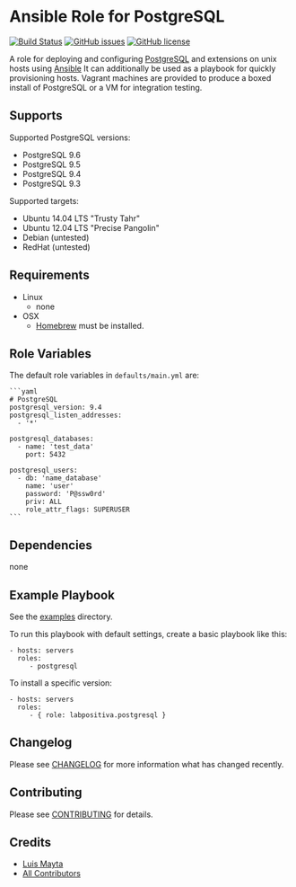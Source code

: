 # Ansible Role for PostgreSQL

[![Build Status](https://travis-ci.org/labpositiva/ansible-role-postgresql.svg)](https://travis-ci.org/labpositiva/ansible-role-postgresql)
[![GitHub issues](https://img.shields.io/labpositiva/issues/labpositiva/ansible-role-postgresql.svg)](https://github.com/labpositiva/ansible-role-postgresql/issues)
[![GitHub license](https://img.shields.io/github/license/mashape/apistatus.svg?style=flat-square)](LICENSE)


A role for deploying and configuring [PostgreSQL][link-postgresql]
and extensions on unix hosts using [Ansible][link-ansible]
It can additionally be used as a playbook for quickly provisioning hosts.
Vagrant machines are provided to produce a boxed install of PostgreSQL or a VM for integration testing.

## Supports

Supported PostgreSQL versions:

- PostgreSQL 9.6
- PostgreSQL 9.5
- PostgreSQL 9.4
- PostgreSQL 9.3

Supported targets:
- Ubuntu 14.04 LTS "Trusty Tahr"
- Ubuntu 12.04 LTS "Precise Pangolin"
- Debian (untested)
- RedHat (untested)

## Requirements

 - Linux
   - none
 - OSX
   - [Homebrew][link-brew] must be installed.


## Role Variables

The default role variables in `defaults/main.yml` are:

    ```yaml
    # PostgreSQL
    postgresql_version: 9.4
    postgresql_listen_addresses:
      - '*'

    postgresql_databases:
      - name: 'test_data'
        port: 5432

    postgresql_users:
      - db: 'name_database'
        name: 'user'
        password: 'P@ssw0rd'
        priv: ALL
        role_attr_flags: SUPERUSER
    ```

## Dependencies

none

## Example Playbook

See the [examples](./examples/) directory.

To run this playbook with default settings, create a basic playbook like this:

    - hosts: servers
      roles:
         - postgresql

To install a specific version:

    - hosts: servers
      roles:
         - { role: labpositiva.postgresql }


## Changelog

Please see [CHANGELOG](CHANGELOG.md) for more information what has changed recently.

## Contributing

Please see [CONTRIBUTING](CONTRIBUTING.md) for details.

## Credits

- [Luis Mayta][link-author]
- [All Contributors][link-contributors]

[svg-travis]: https://travis-ci.org/labpositiva/ansible-role-postgresql.svg
[link-travis]: https://travis-ci.org/labpositiva/ansible-role-postgresql
[svg-waffle]: https://badge.waffle.io/labpositiva/ansible-role-postgresql.svg?label=ready&title=Ready
[link-waffle]: http://waffle.io/labpositiva/ansible-role-postgresql
[svg-issues]: https://img.shields.io/labpositiva/issues/labpositiva/ansible-role-postgresql.svg
[link-issues]: https://github.com/labpositiva/ansible-role-postgresql/issues

[link-postgresql]: http://www.postgresql.org/
[link-brew]: http://brew.sh/
[link-ansible]: http://www.ansibleworks.com/

[link-author]: https://github.com/luismayta
[link-contributors]: contributors
